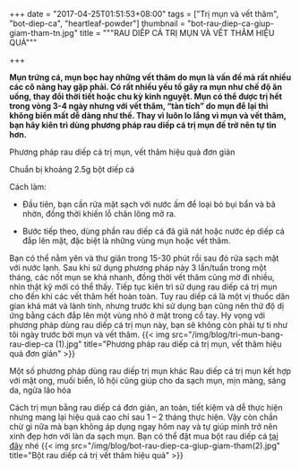 +++
date = "2017-04-25T01:51:53+08:00"
tags = ["Trị mụn và vết thâm", "bot-diep-ca", "heartleaf-powder"]
thumbnail = "bot-rau-diep-ca-giup-giam-tham-tn.jpg"
title = """RAU DIẾP CÁ TRỊ MỤN VÀ VẾT THÂM HIỆU QUẢ"""

+++
 
**Mụn trứng cá, mụn bọc hay những vết thâm do mụn là vấn đề mà rất nhiều các cô nàng hay gặp phải. Có rất nhiều yếu tố gây ra mụn như chế độ ăn uống, thay đổi thời tiết hoặc chu kỳ kinh nguyệt. Mụn có thể được trị hết trong vòng 3-4 ngày nhưng với vết thâm, “tàn tích” do mụn để lại thì không biến mất dễ dàng như thế. Thay vì luôn lo lắng vì mụn và vết thâm, bạn hãy kiên trì dùng phương pháp rau diếp cá trị mụn đế trở nên tự tin hơn.**<!--more-->

Phương pháp rau diếp cá trị mụn, vết thâm hiệu quả đơn giản 

Chuẩn bị khoảng 2.5g bột diếp cá

Cách làm:

- Đầu tiên, bạn cần rửa mặt sạch với nước ấm để loại bỏ bụi bẩn và bã nhờn, đồng thời khiến lỗ chân lông mở ra.

- Bước tiếp theo, dùng phần rau diếp cá đã giã nát hoặc nước ép diếp cá đắp lên mặt, đặc biệt là những vùng mụn hoặc vết thâm. 

Bạn có thể nằm yên và thư giãn trong 15-30 phút rồi sau đó rửa sạch mặt với nước lạnh. 
Sau khi sử dụng phương pháp này 3 lần/tuần trong một tháng, các nốt mụn se khá nhanh, đồng thời vết thâm cũng mờ đi nhiều, nhìn thật kỹ mới có thể thấy. Tiếp tục kiên trì sử dụng rau diếp cá trị mụn cho đến khi các vết thâm hết hoàn toàn. Tuy rau diếp cá là một vị thuốc dân gian khá mát và lành tính, nhưng trước khi sử dụng bạn cũng nên thử độ dị ứng bằng cách đắp lên một vùng nhỏ ở mặt trong cổ tay. Hy vọng với phương pháp dùng rau diếp cá trị mụn này, bạn sẽ không còn phải tự ti như tôi ngày trước bởi mụn và vết thâm. 
{{< img src="/img/blog/tri-mun-bang-rau-diep-ca (1).jpg" title="Phương pháp rau diếp cá trị mụn, vết thâm hiệu quả đơn giản" >}} 

Một số phương pháp dùng rau diếp trị mụn khác Rau diếp cá trị mụn kết hợp với mật ong, muối biển, lô hội cũng giúp cho da sạch mụn, mịn màng, sáng da, ngửa lão hóa

Cách trị mụn bằng rau diếp cá đơn giản, an toàn, tiết kiệm và dễ thực hiện nhưng mang lại hiệu quả cao chỉ sau 1 – 2 tháng thực hiện. 
Vậy còn chần chừ gì nữa mà bạn không áp dụng ngay hôm nay và tự giúp mình trở nên xinh đẹp hơn với làn da sạch mụn.
Bạn có thể đặt mua bột rau diếp cá [tại đây](/san-pham/bot-rau-diep-ca-100g/) nhé
{{< img src="/img/blog/bot-rau-diep-ca-giup-giam-tham(2).jpg" title="Bột rau diếp cá trị vết thâm hiệu quả" >}} 
